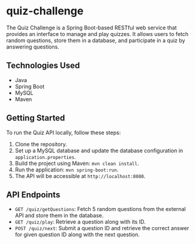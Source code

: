 # quiz-challenge

The Quiz Challenge is a Spring Boot-based RESTful web service that provides an interface to manage and play quizzes. It allows users to fetch random questions, store them in a database, and participate in a quiz by answering questions.

## Technologies Used

- Java
- Spring Boot
- MySQL
- Maven

## Getting Started

To run the Quiz API locally, follow these steps:

1. Clone the repository.
2. Set up a MySQL database and update the database configuration in `application.properties`.
3. Build the project using Maven: `mvn clean install`.
4. Run the application: `mvn spring-boot:run`.
5. The API will be accessible at `http://localhost:8080`.

## API Endpoints

- `GET /quiz/getQuestions`: Fetch 5 random questions from the external API and store them in the database.
- `GET /quiz/play`: Retrieve a question along with its ID.
- `POST /quiz/next`: Submit a question ID and retrieve the correct answer for given question ID along with the next question.

